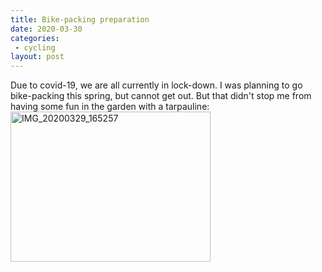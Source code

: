 ```yaml
---
title: Bike-packing preparation
date: 2020-03-30 
categories:
 - cycling
layout: post
---
```

Due to covid-19, we are all currently in lock-down. I was planning to go bike-packing this spring, but cannot get out. But that didn't stop me from having some fun in the garden with a tarpauline:  <a data-flickr-embed="true" href="https://www.flickr.com/photos/kabads/49716142093/in/datetaken/" title="IMG_20200329_165257"><img src="https://live.staticflickr.com/65535/49716142093_74702e341f_n.jpg" width="320" height="240" alt="IMG_20200329_165257"></a><script async src="//embedr.flickr.com/assets/client-code.js" charset="utf-8"></script>
